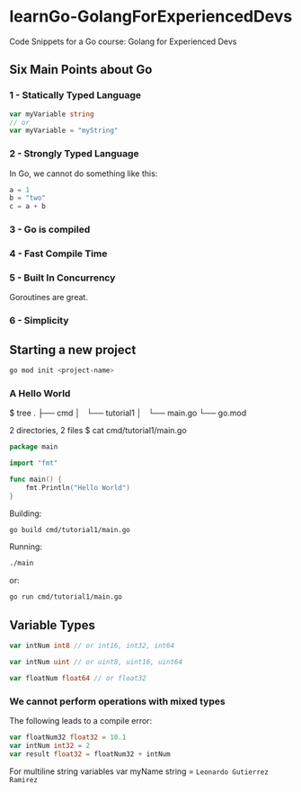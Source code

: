 # learnGo-GolangForExperiencedDevs
Code Snippets for a Go course: Golang for Experienced Devs

## Six Main Points about Go
### 1 - Statically Typed Language
```Go
var myVariable string
// or
var myVariable = "myString"
```

### 2 - Strongly Typed Language
In Go, we cannot do something like this:
```Go
a = 1
b = "two"
c = a + b
```

### 3 - Go is compiled
### 4 - Fast Compile Time
### 5 - Built In Concurrency
Goroutines are great.

### 6 - Simplicity


## Starting a new project

```bash
go mod init <project-name>
```

### A Hello World

$ tree
.
├── cmd
│   └── tutorial1
│       └── main.go
└── go.mod

2 directories, 2 files
$ cat cmd/tutorial1/main.go
```go
package main

import "fmt"

func main() {
    fmt.Println("Hello World")
}
```

Building:
```bash
go build cmd/tutorial1/main.go
```

Running:
```bash
./main
```
or:
```bash
go run cmd/tutorial1/main.go
```

## Variable Types
```go
var intNum int8 // or int16, int32, int64
```
```go
var intNum uint // or uint8, uint16, uint64 
```
```go
var floatNum float64 // or float32
```

### We cannot perform operations with mixed types
The following leads to a compile error:
```go
var floatNum32 float32 = 10.1
var intNum int32 = 2
var result float32 = floatNum32 + intNum
```

For multiline string variables
var myName string = `
Leonardo
Gutierrez
Ramirez
`
